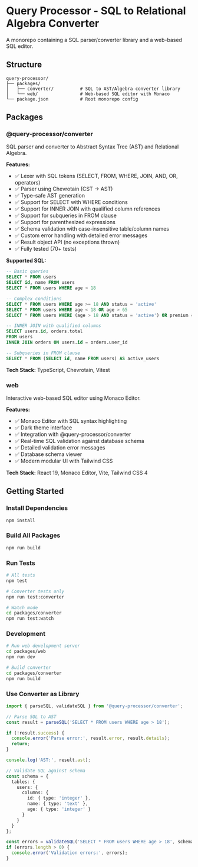# Query Processor - SQL to Relational Algebra Converter

A monorepo containing a SQL parser/converter library and a web-based SQL editor.

## Structure

```
query-processor/
├── packages/
│   ├── converter/          # SQL to AST/Algebra converter library
│   └── web/                # Web-based SQL editor with Monaco
└── package.json            # Root monorepo config
```

## Packages

### @query-processor/converter

SQL parser and converter to Abstract Syntax Tree (AST) and Relational Algebra.

**Features:**
- ✅ Lexer with SQL tokens (SELECT, FROM, WHERE, JOIN, AND, OR, operators)
- ✅ Parser using Chevrotain (CST → AST)
- ✅ Type-safe AST generation
- ✅ Support for SELECT with WHERE conditions
- ✅ Support for INNER JOIN with qualified column references
- ✅ Support for subqueries in FROM clause
- ✅ Support for parenthesized expressions
- ✅ Schema validation with case-insensitive table/column names
- ✅ Custom error handling with detailed error messages
- ✅ Result object API (no exceptions thrown)
- ✅ Fully tested (70+ tests)

**Supported SQL:**
```sql
-- Basic queries
SELECT * FROM users
SELECT id, name FROM users
SELECT * FROM users WHERE age > 18

-- Complex conditions
SELECT * FROM users WHERE age >= 18 AND status = 'active'
SELECT * FROM users WHERE age < 18 OR age > 65
SELECT * FROM users WHERE (age > 18 AND status = 'active') OR premium = true

-- INNER JOIN with qualified columns
SELECT users.id, orders.total
FROM users
INNER JOIN orders ON users.id = orders.user_id

-- Subqueries in FROM clause
SELECT * FROM (SELECT id, name FROM users) AS active_users
```

**Tech Stack:** TypeScript, Chevrotain, Vitest

### web

Interactive web-based SQL editor using Monaco Editor.

**Features:**
- ✅ Monaco Editor with SQL syntax highlighting
- ✅ Dark theme interface
- ✅ Integration with @query-processor/converter
- ✅ Real-time SQL validation against database schema
- ✅ Detailed validation error messages
- ✅ Database schema viewer
- ✅ Modern modular UI with Tailwind CSS

**Tech Stack:** React 19, Monaco Editor, Vite, Tailwind CSS 4

## Getting Started

### Install Dependencies

```bash
npm install
```

### Build All Packages

```bash
npm run build
```

### Run Tests

```bash
# All tests
npm test

# Converter tests only
npm run test:converter

# Watch mode
cd packages/converter
npm run test:watch
```

### Development

```bash
# Run web development server
cd packages/web
npm run dev

# Build converter
cd packages/converter
npm run build
```

### Use Converter as Library

```typescript
import { parseSQL, validateSQL } from '@query-processor/converter';

// Parse SQL to AST
const result = parseSQL('SELECT * FROM users WHERE age > 18');

if (!result.success) {
  console.error('Parse error:', result.error, result.details);
  return;
}

console.log('AST:', result.ast);

// Validate SQL against schema
const schema = {
  tables: {
    users: {
      columns: {
        id: { type: 'integer' },
        name: { type: 'text' },
        age: { type: 'integer' }
      }
    }
  }
};

const errors = validateSQL('SELECT * FROM users WHERE age > 18', schema);
if (errors.length > 0) {
  console.error('Validation errors:', errors);
}
```
